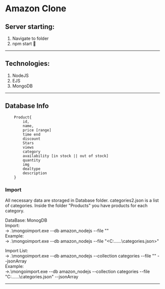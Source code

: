 # Amazon Clone

## Server starting:
1. Navigate to folder
2. npm start :rocket: 

__________________________________________________________


## Technologies:

1. NodeJS
2. EJS
3. MongoDB


_______________________________________________________

## Database Info

```
    Product{
        id,
        name,
        price [range]
        time end
        discount
        Stars
        views
        category
        availability [in stock || out of stock]
        quantity
        img
        dealtype
        description
    }
```

### Import 

All necessary data are storaged in Database folder.
categories2.json is a list of categories.
Inside the folder "Products" you have products for each category.

DataBase: MonogDB  
Import:  
-> .\mongoimport.exe --db amazon_nodejs --file "<PATH TO JSON FOLDER>"  
Example:  
-> .\mongoimport.exe --db amazon_nodejs --file "<C:\......\categories.json>"  
  
Import List:  
-> .\mongoimport.exe --db amazon_nodejs --collection categories --file "<PATH TO JSON LIST>" --jsonArray  
Example:  
->.\mongoimport.exe --db amazon_nodejs --collection categories --file "C:\......\categories.json" --jsonArray  

 
__________________________________________________________